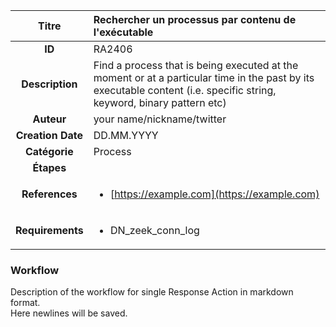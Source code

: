 | Titre                       | Rechercher un processus par contenu de l'exécutable         |
|:---------------------------:|:--------------------|
| **ID**                      | RA2406            |
| **Description**             | Find a process that is being executed at the moment or at a particular time in the past by its executable content (i.e. specific string, keyword, binary pattern etc)   |
| **Auteur**                  | your name/nickname/twitter        |
| **Creation Date**           | DD.MM.YYYY |
| **Catégorie**                | Process      |
| **Étapes**                   || 
| **References** |<ul><li>[https://example.com](https://example.com)</li></ul>|
| **Requirements** |<ul><li>DN_zeek_conn_log</li></ul>|

### Workflow

Description of the workflow for single Response Action in markdown format.  
Here newlines will be saved.
